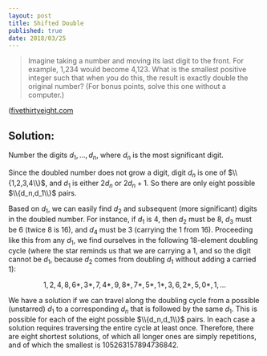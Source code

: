 ```yaml
---
layout: post
title: Shifted Double
published: true
date: 2018/03/25
---
```


>Imagine taking a number and moving its last digit to the front. For example, 1,234 would become 4,123. What is the smallest positive integer such that when you do this, the result is exactly double the original number? (For bonus points, solve this one without a computer.)

<!--more-->

([fivethirtyeight.com](https://fivethirtyeight.com/features/can-you-shuffle-numbers-can-you-find-all-the-world-cup-results/)

## Solution:

Number the digits $d_1,...,d_n$, where $d_n$ is the most significant digit.

Since the doubled number does not grow a digit, digit $d_n$ is one of $\\{1,2,3,4\\}$, and $d_1$ is either $2d_n$ or $2d_n+1$.  So there are only eight possible $\\{d_n,d_1\\}$ pairs.

Based on $d_1$, we can easily find $d_2$ and subsequent (more significant) digits in the doubled number. For instance, if $d_1$ is 4, then $d_2$ must be 8, $d_3$ must be 6 (twice 8 is 16), and $d_4$ must be 3 (carrying the 1 from 16). Proceeding like this from any $d_1$, we find ourselves in the following 18-element doubling cycle (where the star reminds us that we are carrying a 1, and so the digit cannot be $d_1$, because $d_2$ comes from doubling $d_1$ without adding a carried 1):

$$1,2,4,8,6*,3*,7,4*,9,8*,7*,5*,1*,3,6,2*,5,0*,1,\ldots$$

We have a solution if we can travel along the doubling cycle from a possible (unstarred) $d_1$ to a corresponding $d_n$ that is followed by the same $d_1$. This is possible for each of the eight possible $\\{d_n,d_1\\}$ pairs. In each case a solution requires traversing the entire cycle at least once. Therefore, there are eight shortest solutions, of which all longer ones are simply repetitions, and of which the smallest is 105263157894736842.

<br>
